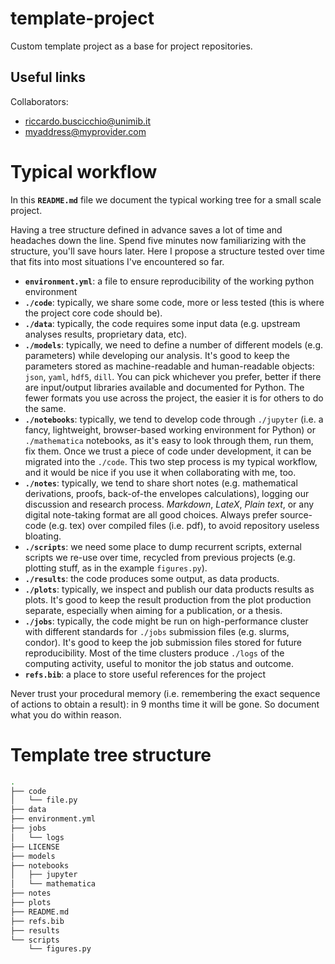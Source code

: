 # template-project

Custom template project as a base for project repositories.

## Useful links

Collaborators: 
* riccardo.buscicchio@unimib.it
* myaddress@myprovider.com

# Typical workflow

In this **`README.md`** file we document the typical working tree for a small scale project.

Having a tree structure defined in advance saves a lot of time and headaches down the line. Spend five minutes now familiarizing with the structure, you'll save hours later. Here I propose a structure tested over time that fits into most situations I've encountered so far.


* **`environment.yml`**: a file to ensure reproducibility of the working python environment
* **`./code`**: typically, we share some code, more or less tested (this is where the project core code should be).
* **`./data`**: typically, the code requires some input data (e.g. upstream analyses results, proprietary data, etc).
* **`./models`**: typically, we need to define a number of different models (e.g. parameters) while developing our analysis. It's good to keep the parameters stored as machine-readable and human-readable objects: `json`, `yaml`, `hdf5`, `dill`. You can pick whichever you prefer, better if there are input/output libraries available and documented for Python. The fewer formats you use across the project, the easier it is for others to do the same.
* **`./notebooks`**: typically, we tend to develop code through `./jupyter` (i.e. a fancy, lightweight, browser-based working environment for Python) or `./mathematica`  notebooks, as it's easy to look through them, run them, fix them. Once we trust a piece of code under development, it can be migrated into the `./code`. This two step process is my typical workflow, and it would be nice if you use it when collaborating with me, too.
* **`./notes`**: typically, we tend to share short notes (e.g. mathematical derivations, proofs, back-of-the envelopes calculations), logging our discussion and research process. _Markdown_, _LateX_, _Plain text_, or any digital note-taking format are all good choices. Always prefer source-code (e.g. tex) over compiled files (i.e. pdf), to avoid repository useless bloating.
* **`./scripts`**: we need some place to dump recurrent scripts, external scripts we re-use over time, recycled from previous projects (e.g. plotting stuff, as in the example `figures.py`).
* **`./results`**: the code produces some output, as data products.
* **`./plots`**: typically, we inspect and publish our data products results as plots. It's good to keep the result production from the plot production separate, especially when aiming for a publication, or a thesis.
* **`./jobs`**: typically, the code might be run on high-performance cluster with different standards for `./jobs` submission files (e.g. slurms, condor). It's good to keep the job submission files stored for future reproducibility. Most of the time clusters produce `./logs` of the computing activity, useful to monitor the job status and outcome.
* **`refs.bib`**: a place to store useful references for the project

Never trust your procedural memory (i.e. remembering the exact sequence of actions to obtain a result): in 9 months time it will be gone. So document what you do within reason.

# Template tree structure

```bash
.
├── code
│   └── file.py
├── data
├── environment.yml
├── jobs
│   └── logs
├── LICENSE
├── models
├── notebooks
│   ├── jupyter
│   └── mathematica
├── notes
├── plots
├── README.md
├── refs.bib
├── results
└── scripts
    └── figures.py

```
